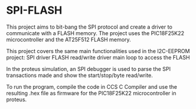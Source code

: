 # SPI-FLASH
This project aims to bit-bang the SPI protocol and create a driver to communicate with a FLASH memory. The project uses the PIC18F25K22 microcontroller and the AT25F512 FLASH memory.

This project covers the same main functionalities used in the I2C-EEPROM project:
SPI driver
FLASH read/write driver
main loop to access the FLASH

In the proteus simulation, an SPI debugger is used to parse the SPI transactions made and show the start/stop/byte read/write.

To run the program, compile the code in CCS C Compiler and use the resulting .hex file as firmware for the PIC18F25K22 microcontroller in proteus.

